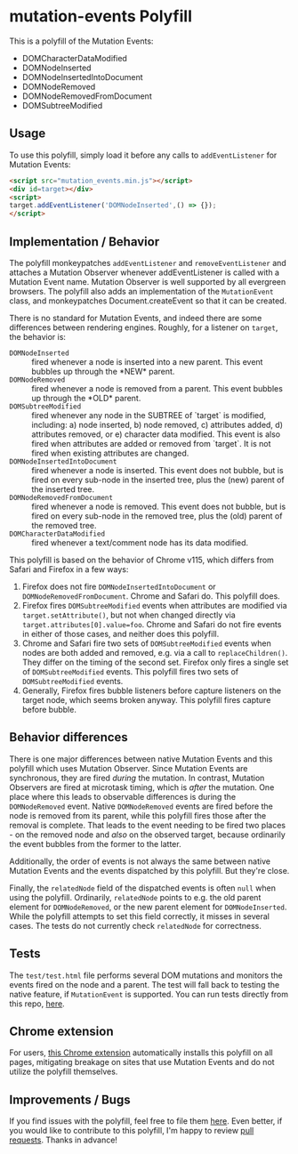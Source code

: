 # mutation-events Polyfill

This is a polyfill of the Mutation Events:
  - DOMCharacterDataModified
  - DOMNodeInserted
  - DOMNodeInsertedIntoDocument
  - DOMNodeRemoved
  - DOMNodeRemovedFromDocument
  - DOMSubtreeModified

## Usage
To use this polyfill, simply load it before any calls to `addEventListener`
for Mutation Events:

  ```html
  <script src="mutation_events.min.js"></script>
  <div id=target></div>
  <script>
  target.addEventListener('DOMNodeInserted',() => {});
  </script>
  ```

## Implementation / Behavior
The polyfill monkeypatches `addEventListener` and `removeEventListener`
and attaches a Mutation Observer whenever addEventListener is called with
a Mutation Event name. Mutation Observer is well supported by all evergreen
browsers. The polyfill also adds an implementation of the `MutationEvent`
class, and monkeypatches Document.createEvent so that it can be created.

There is no standard for Mutation Events, and indeed there are some
differences between rendering engines. Roughly, for a listener on `target`,
the behavior is:

<dl>
<dt><code>DOMNodeInserted</code></dt>
<dd>fired whenever a node is inserted into a new parent. This
event bubbles up through the *NEW* parent.</dd>
<dt><code>DOMNodeRemoved</code></dt>
<dd>fired whenever a node is removed from a parent. This event
bubbles up through the *OLD* parent.</dd>
<dt><code>DOMSubtreeModified</code></dt>
<dd>fired whenever any node in the SUBTREE of `target` is
modified, including: a) node inserted, b) node removed,
c) attributes added, d) attributes removed, or e) character
data modified. This event is also fired when attributes are
added or removed from `target`. It is not fired when
existing attributes are changed.</dd>
<dt><code>DOMNodeInsertedIntoDocument</code></dt>
<dd>fired whenever a node is inserted. This event
does not bubble, but is fired on every sub-node
in the inserted tree, plus the (new) parent of
the inserted tree.</dd>
<dt><code>DOMNodeRemovedFromDocument</code></dt>
<dd>fired whenever a node is removed. This event
does not bubble, but is fired on every sub-node
in the removed tree, plus the (old) parent of
the removed tree.</dd>
<dt><code>DOMCharacterDataModified</code></dt>
<dd>fired whenever a text/comment node has its data
modified.</dd>
</dl>

This polyfill is based on the behavior of Chrome v115, which differs from
Safari and Firefox in a few ways:
  1. Firefox does not fire `DOMNodeInsertedIntoDocument` or
     `DOMNodeRemovedFromDocument`. Chrome and Safari do. This polyfill does.
  2. Firefox fires `DOMSubtreeModified` events when attributes are modified
     via `target.setAttribute()`, but not when changed directly via
     `target.attributes[0].value=foo`. Chrome and Safari do not fire events
     in either of those cases, and neither does this polyfill.
  3. Chrome and Safari fire two sets of `DOMSubtreeModified` events when
     nodes are both added and removed, e.g. via a call to `replaceChildren()`.
     They differ on the timing of the second set. Firefox only fires a
     single set of `DOMSubtreeModified` events. This polyfill fires two sets
     of `DOMSubtreeModified` events.
  4. Generally, Firefox fires bubble listeners before capture listeners
     on the target node, which seems broken anyway. This polyfill fires
     capture before bubble.


## Behavior differences

There is one major differences between native Mutation Events and this polyfill
which uses Mutation Observer. Since Mutation Events are synchronous, they are
fired *during* the mutation. In contrast, Mutation Observers are fired at
microtask timing, which is *after* the mutation. One place where this leads to
observable differences is during the `DOMNodeRemoved` event. Native
`DOMNodeRemoved` events are fired before the node is removed from
its parent, while this polyfill fires those after the removal is complete.
That leads to the event needing to be fired two places - on the removed
node and *also* on the observed target, because ordinarily the event bubbles
from the former to the latter.

Additionally, the order of events is not always the same between native
Mutation Events and the events dispatched by this polyfill. But they're
close.

Finally, the `relatedNode` field of the dispatched events is often `null` when
using the polyfill. Ordinarily, `relatedNode` points to e.g. the old parent
element for `DOMNodeRemoved`, or the new parent element for `DOMNodeInserted`.
While the polyfill attempts to set this field correctly, it misses in several
cases. The tests do not currently check `relatedNode` for correctness.

## Tests

The `test/test.html` file performs several DOM mutations and monitors the
events fired on the node and a parent. The test will fall back to testing the
native feature, if `MutationEvent` is supported. You can run tests directly
from this repo, [here](https://mfreed7.github.io/mutation-events-polyfill/test/test.html).

## Chrome extension

For users, [this Chrome extension](https://chromewebstore.google.com/detail/mutation-events-polyfill/fnhgiplcfikoaaaakbflchmibaikghpj)
automatically installs this polyfill on all pages, mitigating breakage on
sites that use Mutation Events and do not utilize the polyfill themselves.

## Improvements / Bugs

If you find issues with the polyfill, feel free to file them [here](https://github.com/mfreed7/mutation-events-polyfill/issues).
Even better, if you would like to contribute to this polyfill,
I'm happy to review [pull requests](https://github.com/mfreed7/mutation-events-polyfill/pulls).
Thanks in advance!
